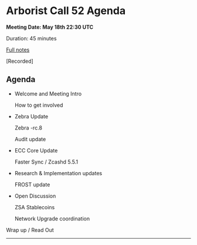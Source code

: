 # Arborist Call 52 Agenda

**Meeting Date: May 18th 22:30 UTC**

Duration: 45 minutes 

[Full notes](https://github.com/ZcashCommunityGrants/arboretum-notes/blob/main/AllArboristCallNotes/Arborist%20Call%2052-Notes.md)

[Recorded]


## Agenda


+  Welcome and Meeting Intro
     
     How to get involved 

+ Zebra Update 

     Zebra -rc.8

     Audit update



+ ECC Core Update 

     Faster Sync / Zcashd 5.5.1 

    

+ Research & Implementation updates

     FROST update


+ Open Discussion     

     ZSA Stablecoins 
  
     Network Upgrade coordination 


Wrap up / Read Out


___

